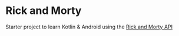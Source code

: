 # Rick and Morty

Starter project to learn Kotlin & Android using the [Rick and Morty API](https://rickandmorty.com)
